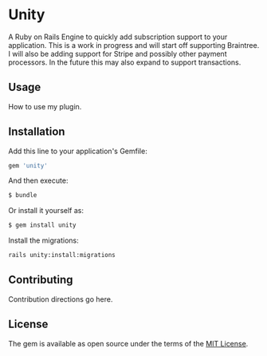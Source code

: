 # Unity
A Ruby on Rails Engine to quickly add subscription support to your application.
This is a work in progress and will start off supporting Braintree.  I will
also be adding support for Stripe and possibly other payment processors.  In the
future this may also expand to support transactions.

## Usage
How to use my plugin.

## Installation
Add this line to your application's Gemfile:

```ruby
gem 'unity'
```

And then execute:
```bash
$ bundle
```

Or install it yourself as:
```bash
$ gem install unity
```

Install the migrations:
```bash
rails unity:install:migrations
```

## Contributing
Contribution directions go here.

## License
The gem is available as open source under the terms of the [MIT License](http://opensource.org/licenses/MIT).
